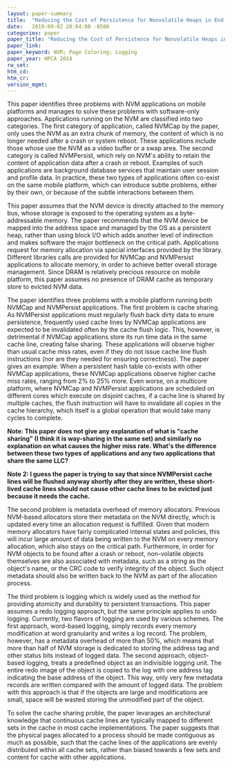 ```yaml
---
layout: paper-summary
title:  "Reducing the Cost of Persistence for Nonvolatile Heaps in End User Devices"
date:   2019-09-02 20:04:00 -0500
categories: paper
paper_title: "Reducing the Cost of Persistence for Nonvolatile Heaps in End User Devices"
paper_link: 
paper_keyword: NVM; Page Coloring; Logging
paper_year: HPCA 2014
rw_set: 
htm_cd: 
htm_cr: 
version_mgmt: 
---
```


This paper identifies three problems with NVM applications on mobile platforms and manages to solve these problems
with software-only approaches. Applications running on the NVM are classified into two categories. The first category
of application, called NVMCap by the paper, only uses the NVM as an extra chunk of memory, the content of which is 
no longer needed after a crash or system reboot. These applications include those whose use the NVM as a video buffer
or a swap area. The second category is called NVMPersist, which rely on NVM's ability to retain the content of 
application data after a crash or reboot. Examples of such applications are background database services that maintain
user session and profile data. In practice, these two types of applications often co-exist on the same 
mobile platform, which can introduce subtle problems, either by their own, or because of the subtle interactions
between them. 

This paper assumes that the NVM device is directly attached to the memory bus, whose storage is exposed to the operating
system as a byte-addressable memory. The paper recommends that the NVM device be mapped into the address space and managed 
by the OS as a persistent heap, rather than using block I/O which adds another level of indirection and makes software
the major bottleneck on the critical path. Applications request for memory allocation via special interfaces provided by
the library. Different libraries calls are provided for NVMCap and NVMPersist applications to allocate memory, in order
to achieve better overall storage management. Since DRAM is relatively precious resource on mobile platform, this paper 
assumes no presence of DRAM cache as temporary store to evicted NVM data.

The paper identifies three problems with a mobile platform running both NVMCap and NVMPersist applications. The first 
problem is cache sharing. As NVMPersist applications must regularly flush back dirty data to enure persistence, frequently used
cache lines by NVMCap applications are expected to be invalidated often by the cache flush logic. This, however, is detrimental
if NVMCap applications store its run time data in the same cache line, creating false sharing. These applications will observe
higher than usual cache miss rates, even if they do not issue cache line flush instructions (nor are they needed for 
ensuring correctness). The paper gives an example: When a persistent hash table co-exists with other NVMCap applications,
these NVMCap applications observe higher cache miss rates, ranging from 2% to 25% more. Even worse, on a multicore platform,
where NVMCap and NVMPersist applications are scheduled on different cores which execute on disjoint caches, if a cache line
is shared by multiple caches, the flush instruction will have to invalidate all copies in the cache hierarchy, which itself
is a global operation that would take many cycles to complete.

**Note: This paper does not give any explanation of what is "cache sharing" (I think it is way-sharing in the same set)
and similarly no explanation on what causes the higher miss rate. What's the difference between these two types of 
applications and any two applications that share the same LLC?**

**Note 2: I guess the paper is trying to say that since NVMPersist cache lines will be flushed anyway shortly after they 
are written, these short-lived cache lines should not cause other cache lines to be evicted just because it needs the
cache.**

The second problem is metadata overhead of memory allocators. Previous NVM-based allocators store their metadata on the 
NVM directly, which is updated every time an allocation request is fulfilled. Given that modern memory allocators have fairly
complicated internal states and policies, this will incur large amount of data being written to the NVM on every memory
allocation, which also stays on the critical path. Furthermore, in order for NVM objects to be found after a crash or reboot,
non-volatile objects themselves are also associated with metadata, such as a string as the object's name, or the CRC code
to verify integrity of the object. Such object metadata should also be written back to the NVM as part of the allocation process. 

The third problem is logging which is widely used as the method for providing atomicity and durability to persistent 
transactions. This paper assumes a redo logging approach, but the same principle applies to undo logging. Currently, two
flavors of logging are used by various schemes. The first approach, word-based logging, simply records every memory modification
at word granularity and writes a log record. The problem, however, has a metadata overhead of more than 50%, which means that
more than half of NVM storage is dedicated to storing the address tag and other status bits instead of logged data. The second
approach, object-based logging, treats a predefined object as an indivisible logging unit. The entire redo image of the 
object is copied to the log with one address tag indicating the base address of the object. This way, only very few metadata
records are written compared with the amount of logged data. The problem with this approach is that if the objects are 
large and modifications are small, space will be wasted storing the unmodified part of the object.

To solve the cache sharing proble, the paper levarages an architectural knowledge that continuous cache lines are typically
mapped to different sets in the cache in most cache implementations. The paper suggests that the physical pages allocated
to a process should be made contiguous as much as possible, such that the cache lines of the applications are evenly distributed 
within all cache sets, rather than biased towards a few sets and content for cache with other applications. 